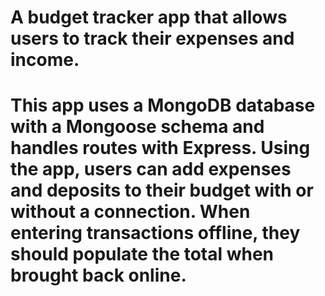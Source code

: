 # A budget tracker app that allows users to track their expenses and income.
# This app uses a MongoDB database with a Mongoose schema and handles routes with Express. Using the app, users can add expenses and deposits to their budget with or without a connection. When entering transactions offline, they should populate the total when brought back online.